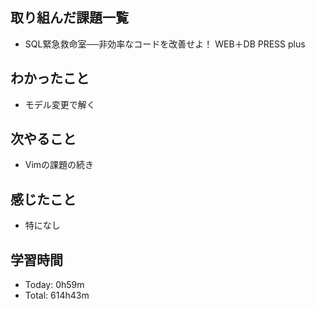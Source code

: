 ## 取り組んだ課題一覧
- SQL緊急救命室──非効率なコードを改善せよ！ WEB＋DB PRESS plus
## わかったこと
- モデル変更で解く
## 次やること
- Vimの課題の続き
## 感じたこと
- 特になし
## 学習時間
- Today: 0h59m
- Total: 614h43m
